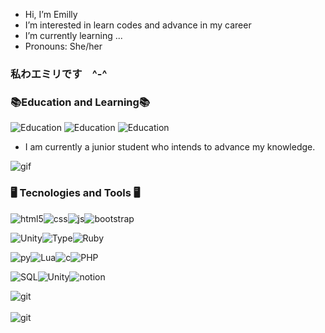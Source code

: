 -  Hi, I’m Emilly
-  I’m interested in learn codes and advance in my career
-  I’m currently learning ...
-  Pronouns: She/her

### 私わエミリです　^-^

### 📚Education and Learning📚
![Education](https://img.shields.io/badge/Udemy-EC5252?style=for-the-badge&logo=UdemylogoColor=white)
![Education](https://img.shields.io/badge/Duolingo-58CC02?style=for-the-badge&logo=Duolingo&logoColor=white)
![Education](https://img.shields.io/badge/Khan%20Academy-14BF96?style=for-the-badge&logo=Khan%20Academy&logoColor=white)
<ul>
  <li>I am currently a junior student who intends to advance my knowledge.</li>
</ul>
</ol>

  
</ul>

![gif](https://github.com/EmiiSakura/EmiiSakura/assets/157049269/909f51c8-c1d5-4a5f-a08e-0207a49450e8)


### 🖥️ Tecnologies and Tools 🖥️

  
  <img align="center" alt="html5" src="https://img.shields.io/badge/HTML5-E34F26?style=for-the-badge&logo=html5&logoColor=white"/><img align="center" alt="css" src="https://img.shields.io/badge/CSS3-1572B6?style=for-the-badge&logo=css3&logoColor=white"/><img align="center" alt="js" src="https://img.shields.io/badge/JavaScript-F7DF1E?style=for-the-badge&logo=javascript&logoColor=black"/><img align="center" alt="bootstrap" src="https://img.shields.io/badge/Bootstrap-563D7C?style=for-the-badge&logo=bootstrap&logoColor=white">

        
<img align="center" alt="Unity" src="https://img.shields.io/badge/Node.js-43853D?style=for-the-badge&logo=node.js&logoColor=white"><img align="center" alt="Type" src="https://img.shields.io/badge/TypeScript-007ACC?style=for-the-badge&logo=typescript&logoColor=white"><img align="center" alt="Ruby" src="https://img.shields.io/badge/Ruby-CC342D?style=for-the-badge&logo=ruby&logoColor=white">
  
  <img align="center" alt="py" src="https://img.shields.io/badge/Python-14354C?style=for-the-badge&logo=python&logoColor=white"/><img align="center" alt="Lua" src="https://img.shields.io/badge/Lua-2C2D72?style=for-the-badge&logo=lua&logoColor=white"><img align="center" alt="c" src="https://img.shields.io/badge/C%2B%2B-00599C?style=for-the-badge&logo=c%2B%2B&logoColor=white"><img align="center" alt="PHP" src="https://img.shields.io/badge/PHP-777BB4?style=for-the-badge&logo=php&logoColor=white">




  <img align="center" alt="SQL" src="https://img.shields.io/badge/MySQL-00000F?style=for-the-badge&logo=mysql&logoColor=white"><img align="center" alt="Unity" src="https://img.shields.io/badge/Unity-100000?style=for-the-badge&logo=unity&logoColor=white"><img align="center" alt="notion" src="https://img.shields.io/badge/Notion-000000?style=for-the-badge&logo=notion&logoColor=white">


  
<img align="center" alt="git" src="https://img.shields.io/badge/GIT-E44C30?style=for-the-badge&logo=git&logoColor=white">

<br>
  <br>
<img align="center" alt="git" src="https://github-readme-stats.vercel.app/api/top-langs/?username=EmiiSakura&theme=blue-green">
